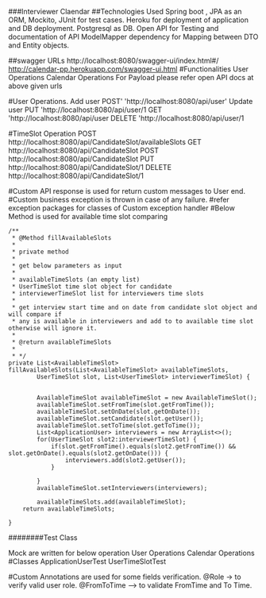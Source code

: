 ###Interviewer Claendar
##Technologies Used
Spring boot , JPA as an ORM, Mockito, JUnit for test cases.
Heroku for deployment of application and DB deployment.
Postgresql as DB.
Open API for Testing and documentation of API
ModelMapper dependency for Mapping between DTO and Entity objects.

##swagger URLs
http://localhost:8080/swagger-ui/index.html#/
http://calendar-pp.herokuapp.com/swagger-ui.html
#Functionalities
User Operations
Calendar Operations
For Payload please refer open API docs at above given urls 

#User Operations.
Add user
POST' 
  'http://localhost:8080/api/user'
Update user
PUT
  'http://localhost:8080/api/user/1
GET
  'http://localhost:8080/api/user
DELETE
  'http://localhost:8080/api/user/1
  
#TimeSlot Operation
POST
http://localhost:8080/api/CandidateSlot/availableSlots
GET
http://localhost:8080/api/CandidateSlot
POST
http://localhost:8080/api/CandidateSlot
PUT
http://localhost:8080/api/CandidateSlot/1
DELETE
http://localhost:8080/api/CandidateSlot/1

#Custom API response is used for return custom messages to User end.
#Custom business exception is thrown in case of any failure.
#refer exception packages for classes of Custom exception handler
#Below Method is used for available time slot comparing

	/**
	 * @Method fillAvailableSlots 
	 * 
	 * private method 
	 * 
	 * get below parameters as input
	 * 
	 * availableTimeSlots (an empty list)
	 * UserTimeSlot time slot object for candidate
	 * interviewerTimeSlot list for interviewers time slots
	 * 
	 * get interview start time and on date from candidate slot object and will compare if 
	 * any is available in interviewers and add to to available time slot otherwise will ignore it.
	 * 
	 * @return availableTimeSlots
	 * 
	 * */
	private List<AvailableTimeSlot> fillAvailableSlots(List<AvailableTimeSlot> availableTimeSlots,
			UserTimeSlot slot, List<UserTimeSlot> interviewerTimeSlot) {

		
			AvailableTimeSlot availableTimeSlot = new AvailableTimeSlot();
			availableTimeSlot.setFromTime(slot.getFromTime());
			availableTimeSlot.setOnDate(slot.getOnDate());
			availableTimeSlot.setCandidate(slot.getUser());
			availableTimeSlot.setToTime(slot.getToTime());
			List<ApplicationUser> interviewers = new ArrayList<>();
			for(UserTimeSlot slot2:interviewerTimeSlot) {
				if(slot.getFromTime().equals(slot2.getFromTime()) && slot.getOnDate().equals(slot2.getOnDate())) {
					interviewers.add(slot2.getUser());
				}
				
			}
			availableTimeSlot.setInterviewers(interviewers);
			
			availableTimeSlots.add(availableTimeSlot);
		return availableTimeSlots;

	}

########Test Class

Mock are written for below operation
User Operations
Calendar Operations
#Classes
ApplicationUserTest
UserTimeSlotTest

#Custom Annotations are used for some fields verification.
@Role -> to verify valid user role.
@FromToTime  --> to validate FromTime and To Time.








